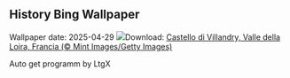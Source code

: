 ## History Bing Wallpaper
Wallpaper date: 2025-04-29
![](https://www.bing.com/th?id=OHR.GardensVillandry_IT-IT2296635680_UHD.jpg&w=1000)Download: [Castello di Villandry, Valle della Loira, Francia (© Mint Images/Getty Images)](https://www.bing.com/th?id=OHR.GardensVillandry_IT-IT2296635680_UHD.jpg)

Auto get programm by LtgX

